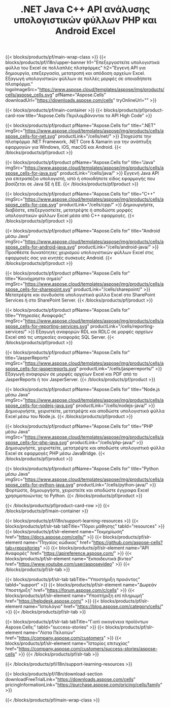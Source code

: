 ﻿---
title: .NET Java C++ API ανάλυσης υπολογιστικών φύλλων PHP και Android Excel 
weight: 10
url: /el/family
description: Βιβλιοθήκες για ανάγνωση και διαχείριση αρχείων Microsoft Excel σε .NET Java C++ εφαρμογές Android και SharePoint. Εξαγωγή φύλλων εργασίας σε SSRS και JasperReports
---
{{< blocks/products/pf/main-wrap-class >}}
{{< blocks/products/pf/i18n/upper-banner h1="Επεξεργαστείτε υπολογιστικά φύλλα του Excel σε πολλαπλές πλατφόρμες" h2="Εγγενή API για δημιουργία, επεξεργασία, μετατροπή και απόδοση αρχείων Excel. Εξαγωγή υπολογιστικών φύλλων σε πολλές μορφές σε οποιαδήποτε πλατφόρμα." logoImageSrc="https://www.aspose.cloud/templates/aspose/img/products/cells/aspose_cells.svg" pfName="Aspose.Cells" downloadUrl="https://downloads.aspose.com/cells" tryOnlineUrl="" >}}

{{< blocks/products/pf/main-container >}}
{{< blocks/products/pf/product-card-row title="Aspose.Cells Περιλαμβάνονται τα API High Code" >}}

{{< blocks/products/pf/product pfName="Aspose.Cells for" title=".NET" imgSrc="https://www.aspose.cloud/templates/aspose/img/products/cells/aspose_cells-for-net.svg" productLink="/cells/net/" >}}
Στοχεύστε την πλατφόρμα .NET Framework, .NET Core & Xamarin για την ανάπτυξη εφαρμογών για Windows, iOS, macOS και Android.
{{< /blocks/products/pf/product >}}

{{< blocks/products/pf/product pfName="Aspose.Cells for" title="Java" imgSrc="https://www.aspose.cloud/templates/aspose/img/products/cells/aspose_cells-for-java.svg" productLink="/cells/java/" >}}
Εγγενή Java API για επιτραπέζιο υπολογιστή, ιστό ή οποιοδήποτε είδος εφαρμογής που βασίζεται σε Java SE ή EE.
{{< /blocks/products/pf/product >}}

{{< blocks/products/pf/product pfName="Aspose.Cells for" title="C++" imgSrc="https://www.aspose.cloud/templates/aspose/img/products/cells/aspose_cells-for-cpp.svg" productLink="/cells/cpp/" >}}
Δημιουργήστε, διαβάστε, επεξεργαστείτε, μετατρέψτε ή αποδώστε μορφές υπολογιστικών φύλλων Excel μέσα από C++ εφαρμογές.
{{< /blocks/products/pf/product >}}

{{< blocks/products/pf/product pfName="Aspose.Cells for" title="Android μέσω Java" imgSrc="https://www.aspose.cloud/templates/aspose/img/products/cells/aspose_cells-for-android-java.svg" productLink="/cells/android-java/" >}}
Προσθέστε δυνατότητες χειρισμού υπολογιστικών φύλλων Excel στις εφαρμογές σας για κινητές συσκευές Android.
{{< /blocks/products/pf/product >}}

{{< blocks/products/pf/product pfName="Aspose.Cells for" title="Κοινόχρηστο σημείο" imgSrc="https://www.aspose.cloud/templates/aspose/img/products/cells/aspose_cells-for-sharepoint.svg" productLink="/cells/sharepoint/" >}}
Μετατρέψτε και συνδυάστε υπολογιστικά φύλλα Excel στο SharePoint Services ή στο SharePoint Server.
{{< /blocks/products/pf/product >}}

{{< blocks/products/pf/product pfName="Aspose.Cells for" title="Υπηρεσίες Αναφοράς" imgSrc="https://www.aspose.cloud/templates/aspose/img/products/cells/aspose_cells-for-reporting-services.svg" productLink="/cells/reporting-services/" >}}
Εξαγωγή αναφορών RDL και RDLC σε μορφές αρχείων Excel από τις υπηρεσίες αναφοράς SQL Server.
{{< /blocks/products/pf/product >}}

{{< blocks/products/pf/product pfName="Aspose.Cells for" title="JasperReports" imgSrc="https://www.aspose.cloud/templates/aspose/img/products/cells/aspose_cells-for-jasperreports.svg" productLink="/cells/jasperreports/" >}}
Εξαγωγή αναφορών σε μορφές αρχείων Excel και PDF από το JasperReports ή τον JasperServer.
{{< /blocks/products/pf/product >}}

{{< blocks/products/pf/product pfName="Aspose.Cells for" title="Node.js μέσω Java" imgSrc="https://www.aspose.cloud/templates/aspose/img/products/cells/aspose_cells-for-nodejs-java.svg" productLink="/cells/nodejs-java/" >}}
Δημιουργήστε, χειριστείτε, μετατρέψτε και αποδώστε υπολογιστικά φύλλα Excel μέσω του Node.js.
{{< /blocks/products/pf/product >}}

{{< blocks/products/pf/product pfName="Aspose.Cells for" title="PHP μέσω Java" imgSrc="https://www.aspose.cloud/templates/aspose/img/products/cells/aspose_cells-for-php-java.svg" productLink="/cells/php-java/" >}}
Δημιουργήστε, χειριστείτε, μετατρέψτε και αποδώστε υπολογιστικά φύλλα Excel σε εφαρμογές PHP μέσω JavaBridge.
{{< /blocks/products/pf/product >}}

{{< blocks/products/pf/product pfName="Aspose.Cells for" title="Python μέσω Java" imgSrc="https://www.aspose.cloud/templates/aspose/img/products/cells/aspose_cells-for-python-java.svg" productLink="/cells/python-java/" >}}
Φορτώστε, δημιουργήστε, χειριστείτε και αποδώστε έγγραφα Excel χρησιμοποιώντας το Python.
{{< /blocks/products/pf/product >}}

{{< /blocks/products/pf/product-card-row >}}
{{< /blocks/products/pf/main-container >}}

{{< blocks/products/pf/i18n/support-learning-resources >}}
{{< blocks/products/pf/slr-tab tabTitle="Πόροι μάθησης" tabId="resources" >}}
{{< blocks/products/pf/slr-element name="Τεκμηρίωση" href="https://docs.aspose.com/cells/" >}}
{{< blocks/products/pf/slr-element name="Πηγαίος κώδικας" href="https://github.com/aspose-cells?tab=repositories" >}}
{{< blocks/products/pf/slr-element name="API Αναφορές" href="https://apireference.aspose.com/" >}}
{{< blocks/products/pf/slr-element name="Εκπαιδευτικά βίντεο" href="https://www.youtube.com/user/asposevideo" >}}
{{< /blocks/products/pf/slr-tab >}}

{{< blocks/products/pf/slr-tab tabTitle="Υποστήριξη προιόντος" tabId="support" >}}
{{< blocks/products/pf/slr-element name="Δωρεάν Υποστήριξη" href="https://forum.aspose.com/c/cells" >}}
{{< blocks/products/pf/slr-element name="Υποστήριξη επί πληρωμή" href="https://helpdesk.aspose.com/" >}}
{{< blocks/products/pf/slr-element name="Ιστολόγιο" href="https://blog.aspose.com/category/cells/" >}}
{{< /blocks/products/pf/slr-tab >}}

{{< blocks/products/pf/slr-tab tabTitle="Γιατί οικογένεια προϊόντων Aspose.Cells;" tabId="success-stories" >}}
{{< blocks/products/pf/slr-element name="Λίστα Πελατών" href="https://company.aspose.com/customers" >}}
{{< blocks/products/pf/slr-element name="Ιστορίες επιτυχίας" href="https://company.aspose.com/customers/success-stories/aspose-cells" >}}
{{< /blocks/products/pf/slr-tab >}}

{{< /blocks/products/pf/i18n/support-learning-resources >}}

{{< blocks/products/pf/i18n/download-section downloadFreeTrialLink="https://downloads.aspose.com/cells" pricingInformationLink="https://purchase.aspose.com/pricing/cells/family" >}}

{{< /blocks/products/pf/main-wrap-class >}}